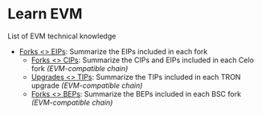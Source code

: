 # Learn EVM

List of EVM technical knowledge 

- [Forks <> EIPs](eips_forks.md): Summarize the EIPs included in each fork
  - [Forks <> CIPs](cips_forks.md): Summarize the CIPs and EIPs included in each Celo fork *(EVM-compatible chain)*
  - [Upgrades <> TIPs](tips_upgrades.md): Summarize the TIPs included in each TRON upgrade *(EVM-compatible chain)*
  - [Forks <> BEPs](beps_forks.md): Summarize the BEPs included in each BSC fork *(EVM-compatible chain)*
